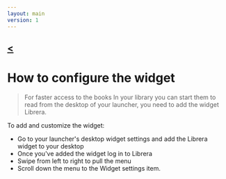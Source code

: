 ```yaml
---
layout: main
version: 1
---
```

[<](/wiki/faq)
---
# How to configure the widget

> For faster access to the books In your library you can start them to read from the desktop of your launcher,
you need to add the widget Librera.

To add and customize the widget:

* Go to your launcher's desktop widget settings and add the Librera widget to your desktop 
* Once you've added the widget log in to Librera
* Swipe from left to right to pull the menu
* Scroll down the menu to the Widget settings item.



